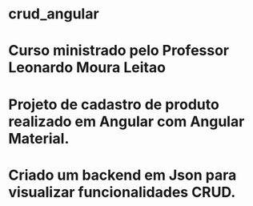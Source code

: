 # crud_angular
# Curso ministrado pelo Professor Leonardo Moura Leitao
# Projeto de cadastro de produto realizado em Angular com Angular Material.
# Criado um backend em Json para visualizar funcionalidades CRUD.
